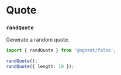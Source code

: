 # Quote

### `randQuote`

Generate a random quote.

```ts
import { randQuote } from '@ngneat/falso';

randQuote();
randQuote({ length: 10 });
```
